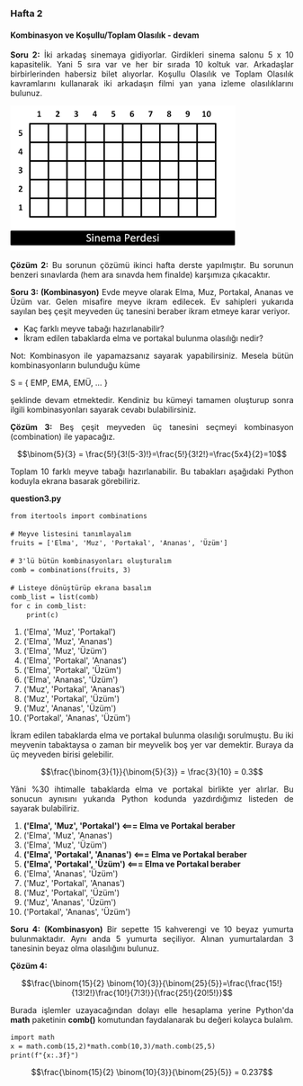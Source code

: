 <h3>Hafta 2</h3>
<h4>Kombinasyon ve Koşullu/Toplam Olasılık - devam</h4>

<p align="justify"><b>Soru 2:</b> İki arkadaş sinemaya gidiyorlar. Girdikleri sinema salonu 5 x 10 kapasitelik. Yani 5 sıra var ve her bir sırada 10 koltuk var. Arkadaşlar birbirlerinden habersiz bilet alıyorlar. Koşullu Olasılık ve Toplam Olasılık kavramlarını kullanarak iki arkadaşın filmi yan yana izleme olasılıklarını bulunuz.</p>

<img src="../../image/sinema salonu koşullu ve toplam olasılık.jpg" alt="5x10 boyutunda bir sinema salonu" width=400 height=auto>

<p align="justify"><b>Çözüm 2:</b> Bu sorunun çözümü ikinci hafta derste yapılmıştır. Bu sorunun benzeri sınavlarda (hem ara sınavda hem finalde) karşımıza çıkacaktır.</p>

<p align="justify"><b>Soru 3: (Kombinasyon)</b> Evde meyve olarak Elma, Muz, Portakal, Ananas ve Üzüm var. Gelen misafire meyve ikram edilecek. Ev sahipleri yukarıda sayılan beş çeşit meyveden üç tanesini beraber ikram etmeye karar veriyor.</p>

<ul>
<li>Kaç farklı meyve tabağı hazırlanabilir?</li>
<li>İkram edilen tabaklarda elma ve portakal bulunma olasılığı nedir?</li>
</ul>

<p align="justify">Not: Kombinasyon ile yapamazsanız sayarak yapabilirsiniz. Mesela bütün kombinasyonların bulunduğu küme</p>

<p>S = { EMP, EMA, EMÜ, … }</p>

<p align="justify">şeklinde devam etmektedir. Kendiniz bu kümeyi tamamen oluşturup sonra ilgili kombinasyonları sayarak cevabı bulabilirsiniz.</p>

<p align="justify"><b>Çözüm 3:</b> Beş çeşit meyveden üç tanesini seçmeyi kombinasyon (combination) ile yapacağız.</p>

$$\binom{5}{3} = \frac{5!}{3!(5-3)!}=\frac{5!}{3!2!}=\frac{5x4}{2}=10$$

<p align="justify">Toplam 10 farklı meyve tabağı hazırlanabilir. Bu tabakları aşağıdaki Python koduyla ekrana basarak görebiliriz.</p>

<b>question3.py</b>

```
from itertools import combinations

# Meyve listesini tanımlayalım
fruits = ['Elma', 'Muz', 'Portakal', 'Ananas', 'Üzüm']

# 3'lü bütün kombinasyonları oluşturalım
comb = combinations(fruits, 3)

# Listeye dönüştürüp ekrana basalım
comb_list = list(comb)
for c in comb_list:
    print(c)
```

<ol>
<li>('Elma', 'Muz', 'Portakal')</li>
<li>('Elma', 'Muz', 'Ananas')</li>
<li>('Elma', 'Muz', 'Üzüm')</li>
<li>('Elma', 'Portakal', 'Ananas')</li>
<li>('Elma', 'Portakal', 'Üzüm')</li>
<li>('Elma', 'Ananas', 'Üzüm')</li>
<li>('Muz', 'Portakal', 'Ananas')</li>
<li>('Muz', 'Portakal', 'Üzüm')</li>
<li>('Muz', 'Ananas', 'Üzüm')</li>
<li>('Portakal', 'Ananas', 'Üzüm')</li>
</ol>

<p align=justify>İkram edilen tabaklarda elma ve portakal bulunma olasılığı sorulmuştu. Bu iki meyvenin tabaktaysa o zaman bir meyvelik boş yer var demektir. Buraya da üç meyveden birisi gelebilir.</p>

$$\frac{\binom{3}{1}}{\binom{5}{3}} = \frac{3}{10} = 0.3$$

<p align=justify>Yâni %30 ihtimalle tabaklarda elma ve portakal birlikte yer alırlar. Bu sonucun aynısını yukarıda Python kodunda yazdırdığımız listeden de sayarak bulabiliriz.</p>

<ol>
<li><b>('Elma', 'Muz', 'Portakal') <=== Elma ve Portakal beraber</b></li>
<li>('Elma', 'Muz', 'Ananas')</li>
<li>('Elma', 'Muz', 'Üzüm')</li>
<li><b>('Elma', 'Portakal', 'Ananas') <=== Elma ve Portakal beraber</b></li>
<li><b>('Elma', 'Portakal', 'Üzüm') <=== Elma ve Portakal beraber</b></li>
<li>('Elma', 'Ananas', 'Üzüm')</li>
<li>('Muz', 'Portakal', 'Ananas')</li>
<li>('Muz', 'Portakal', 'Üzüm')</li>
<li>('Muz', 'Ananas', 'Üzüm')</li>
<li>('Portakal', 'Ananas', 'Üzüm')</li>
</ol>

<p align="justify"><b>Soru 4: (Kombinasyon)</b> Bir sepette 15 kahverengi ve 10 beyaz yumurta bulunmaktadır. Aynı anda 5 yumurta seçiliyor. Alınan yumurtalardan 3 tanesinin beyaz olma olasılığını bulunuz.</p>

<p align="justify"><b>Çözüm 4:</b></p>

$$\frac{\binom{15}{2} \binom{10}{3}}{\binom{25}{5}}=\frac{\frac{15!}{13!2!}\frac{10!}{7!3!}}{\frac{25!}{20!5!}}$$

<p align="justify">Burada işlemler uzayacağından dolayı elle hesaplama yerine Python'da <b>math</b> paketinin <b>comb()</b> komutundan faydalanarak bu değeri kolayca bulalım.</p>

```
import math
x = math.comb(15,2)*math.comb(10,3)/math.comb(25,5)
print(f"{x:.3f}")
```

$$\frac{\binom{15}{2} \binom{10}{3}}{\binom{25}{5}} = 0.237$$